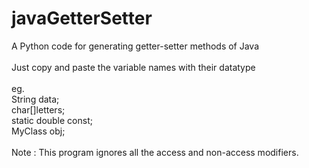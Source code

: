# javaGetterSetter
A Python code for generating getter-setter methods of Java
<br>
<br>
Just copy and paste the variable names with their datatype 
<br>
<br>
eg. <br>String data;<br>char[]letters;<br> static double const;<br> MyClass obj;
<br>
<br>
Note : 
This program ignores all the access and non-access modifiers.

